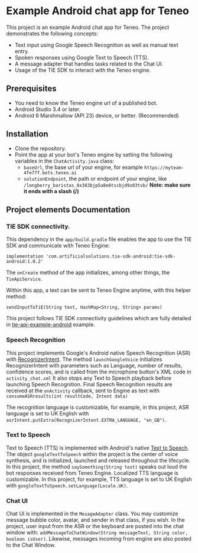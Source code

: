 # Example Android chat app for Teneo
This project is an example Android chat app for Teneo. The project demonstrates the following concepts:
- Text input using Google Speech Recognition as well as manual text entry.
- Spoken responses using Google Text to Speech (TTS).
- A message adapter that handles tasks related to the Chat UI.
- Usage of the TIE SDK to interact with the Teneo engine.


## Prerequisites
- You need to know the Teneo engine url of a published bot.
- Android Studio 3.4 or later.
- Android 6 Marshmallow (API 23) device, or better. (Recommended)

## Installation
- Clone the repository.
- Point the app at your bot's Teneo engine by setting the following variables in the `ChatActivity.java` class:
   - `baseUrl`, the base url of your engine, for example `https://myteam-4fe77f.bots.teneo.ai`
   - `solutionEndpoint`, the path or endpoint of your engine, like `/longberry_baristas_0x383bjp5a8e6tscbjd9x03tvb/` **Note: make sure it ends with a slash (/)**


## Project elements Documentation
### TIE SDK connectivity.
This dependency in the `app/build.gradle` file enables the app to use the TIE SDK and communicate with Teneo Engine:
```
implementation 'com.artificialsolutions.tie-sdk-android:tie-sdk-android:1.0.2'
```
The `onCreate` method of the app initializes, among other things, the `TieApiService`.

Within this app, a text can be sent to Teneo Engine anytime, with this helper method:
```
sendInputToTiE(String text, HashMap<String, String> params)
```
This project follows TIE SDK connectivity guidelines which are fully detailed in [tie-api-example-android](https://github.com/artificialsolutions/tie-api-example-android) example.

### Speech Recognition 
This project implements Google's Android native Speech Recognition (ASR) with [RecognizerIntent](https://developer.android.com/reference/android/speech/RecognizerIntent).
The method `launchGoogleVoice` initializes RecognizerIntent with parameters such as Language, number of results, confidence scores, and is called from the microphone button's XML code in `activity_chat.xml` It also stops any Text to Speech playback before launching Speech Recognition.
Final Speech Recognition results are received at the `onActivity` callback, sent to Engine as text with `consumeASRresults(int resultCode, Intent data)`

The recognition language is customizable, for example, in this project, ASR language is set to UK English with `asrIntent.putExtra(RecognizerIntent.EXTRA_LANGUAGE, "en_GB")`.

### Text to Speech
Text to Speech (TTS) is implemented with Android's native [Text to Speech](https://developer.android.com/reference/android/speech/tts/TextToSpeech). The object `googleTextToSpeech` within the project is the center of voice synthesis, and is initialized, launched and released throughout the lifecycle.
In this project, the method `saySomething(String text)` speaks out loud the bot responses received from Teneo Engine.
Localized TTS language is customizable. In this project, for example, TTS language is set to UK English with `googleTextToSpeech.setLanguage(Locale.UK)`.

### Chat UI
Chat UI is implemented in the `MesageAdapter` class. You may customize message bubble color, avatar, and sender in that class, if you wish. 
In the project, user input from the ASR or the keyboard are posted into the chat window with: `addMessageToChatWindow(String messageText, String color, boolean isUser)`. Likewise, messages incoming from engine are also posted to the Chat Window.

